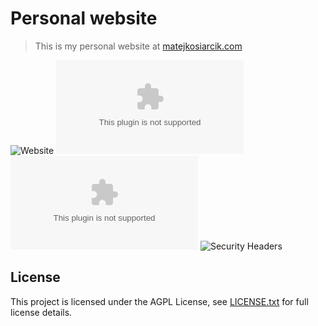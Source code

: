# Personal website

> This is my personal website at [matejkosiarcik.com](https://matejkosiarcik.com)

<!-- toc -->

<!-- tocstop -->


![Website](https://img.shields.io/website?url=https%3A%2F%2Fmatejkosiarcik.com)
![Chromium HSTS preload](https://img.shields.io/hsts/preload/matejkosiarcik.com)
![Mozilla HTTP Observatory Grade](https://img.shields.io/mozilla-observatory/grade-score/matejkosiarcik.com?publish)
![Security Headers](https://img.shields.io/security-headers?url=https%3A%2F%2Fmatejkosiarcik.com)

## License

This project is licensed under the AGPL License, see [LICENSE.txt](LICENSE.txt) for full license details.
